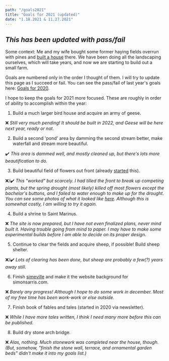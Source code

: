 ```yaml
---
path: "/goals2021"
title: "Goals for 2021 (updated)"
date: "1.18.2021 & 11.27.2021"
---
```


## *This has been updated with pass/fail*

Some context: Me and my wife bought some former haying fields overrun with pines and [built a house](https://medium.com/@simon.sarris/designing-a-new-old-home-part-1-cf298b58ed41) there. We have been doing all the landscaping ourselves, which will take years, and now we are starting to build out a small farm.

Goals are numbered only in the order I thought of them. I will try to update this page as I succeed or fail. You can see the pass/fail of last year's goals here: [Goals for 2020](/goals2020).

I hope to keep the goals for 2021 more focused. These are roughly in order of ability to accomplish within the year:

1. Build a much larger bird house and acquire an army of geese.

❌ *Still very much pending! It should be built in 2022, and Geese will be here next year, ready or not.*

2. Build a second 'pond' area by damming the second stream better, make waterfall and stream more beautiful.

✔️ *This area is dammed well, and mostly cleaned up, but there's lots more beautification to do.*

3. Build beautiful field of flowers out front (already [started](https://twitter.com/simonsarris/status/1330632603989389319) this).

❌/✔️ *This "worked" but scarcely. I had tilled the front to break up competing plants, but the spring drought (most likely) killed off most flowers except the bachelor's buttons, and I failed to water enough to make up for the drought. You can see some photos of what it looked like [here](https://twitter.com/simonsarris/status/1464402137333575684). Although this is somewhat costly, I am willing to try it again.*

4. Build a shrine to Saint Marinus.

❌ *The site is now prepared, but I have not even finalized plans, never mind built it. Having trouble going from mind to paper. I may have to make some experimental builds before I am able to decide on its proper design.*

5. Continue to clear the fields and acquire sheep, if possible! Build sheep shelter.

❌/✔️ *Lots of clearing has been done, but sheep are probably a few(?) years away still.*

6. Finish [simeville](https://simonsarris.github.io/simeville/) and make it the website background for simonsarris.com.

❌ *Barely any progress! Although I hope to do some work in december. Most of my free time has been work-work or else outside.*

7. Finish book of fables and tales (started in 2020 via newsletter).

❌ *While I have more tales written, I think I need many more before this can be published.*

8. Build dry stone arch bridge.

❌ *Alas, nothing. Much stonework was completed near the house, though. (But, somehow, "finish the stone wall, terrace, and ornamental garden beds" didn't make it into my goals list.)*